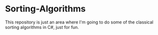 # Sorting-Algorithms

This repository is just an area where I'm going to do some of the classical sorting algorithms in C#, just for fun. 
